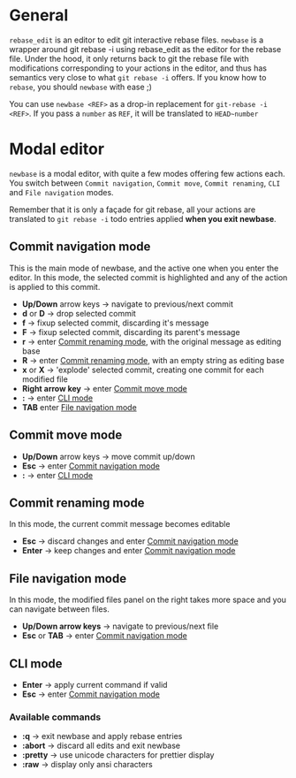 # General

`rebase_edit` is an editor to edit git interactive rebase files. `newbase` is a wrapper around git rebase -i using rebase_edit as the editor for the rebase file. Under the hood, it only returns back to git the rebase file with modifications corresponding to your actions in the editor, and thus has semantics very close to what `git rebase -i` offers. If you know how to `rebase`, you should `newbase` with ease ;)

You can use `newbase <REF>` as a drop-in replacement for `git-rebase -i <REF>`. If you pass a `number` as `REF`, it will be translated to `HEAD~number`

# Modal editor

`newbase` is a modal editor, with quite a few modes offering few actions each. You switch between `Commit navigation`, `Commit move`, `Commit renaming`, `CLI` and `File navigation` modes.

Remember that it is only a façade for git rebase,  all your actions are translated to `git rebase -i` todo entries applied **when you exit newbase**.

## Commit navigation mode
This is the main mode of newbase, and the active one when you enter the editor. In this mode, the selected commit is highlighted and any of the action is applied to this commit.
- **Up/Down** arrow keys -> navigate to previous/next commit
- **d** or **D** -> drop selected commit
- **f** -> fixup selected commit, discarding it's message
- **F** -> fixup selected commit, discarding its parent's message
- **r** -> enter [Commit renaming mode](#commit-renaming-mode), with the original message as editing base
- **R** -> enter [Commit renaming mode](#commit-renaming-mode), with an empty string as editing base
- **x** or **X** -> 'explode' selected commit, creating one commit for each modified file
- **Right arrow key** -> enter [Commit move mode](#commit-move-mode)
- **:** -> enter [CLI mode](#cli-mode)
- **TAB** enter [File navigation mode](#file-navigation-mode)


## Commit move mode
- **Up/Down** arrow keys -> move commit up/down
- **Esc** -> enter [Commit navigation mode](#commit-navigation-mode)
- **:** -> enter [CLI mode](#cli-mode)

## Commit renaming mode
In this mode, the current commit message becomes editable
- **Esc** -> discard changes and enter [Commit navigation mode](#commit-navigation-mode)
- **Enter** -> keep changes and enter [Commit navigation mode](#commit-navigation-mode)

## File navigation mode
In this mode, the modified files panel on the right takes more space and you can navigate between files.
- **Up/Down arrow keys** -> navigate to previous/next file
- **Esc** or **TAB** -> enter [Commit navigation mode](#commit-navigation-mode)

## CLI mode
- **Enter** -> apply current command if valid
- **Esc** -> enter [Commit navigation mode](#commit-navigation-mode)
### Available commands
- **:q** -> exit newbase and apply rebase entries
- **:abort** -> discard all edits and exit newbase
- **:pretty** -> use unicode characters for prettier display
- **:raw** -> display only ansi characters